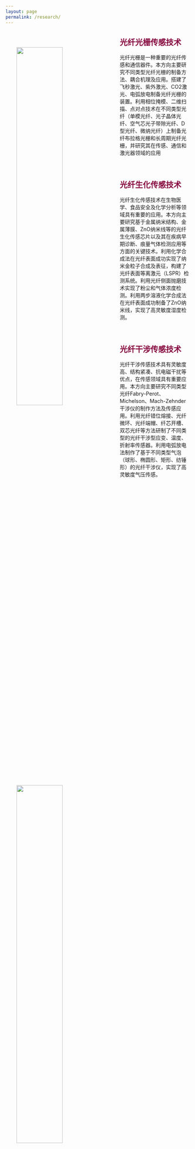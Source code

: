 ```yaml
---
layout: page
permalink: /research/
---
```



<div class="wrap clearfix">
    <img src="{{ site.baseurl }}/images/L-B-L-FBG-646x602.jpg" style="float: left; width: 50%; margin: 15px; padding: 15px;" >
    <h2 style="color: #870A40;">光纤光栅传感技术</h2> 
    <ul>    
    光纤光栅是一种重要的光纤传感和通信器件。本方向主要研究不同类型光纤光栅的制备方法、耦合机理及应用。搭建了飞秒激光、紫外激光、CO2激光、电弧放电制备光纤光栅的装置。利用相位掩模、二维扫描、点对点技术在不同类型光纤（单模光纤、光子晶体光纤、空气芯光子带隙光纤、D型光纤、微纳光纤）上制备光纤布拉格光栅和长周期光纤光栅，并研究其在传感、通信和激光器领域的应用
    <ul>
</div>

<br>

<div class="wrap clearfix">
    <img src="{{ site.baseurl }}/images/ZnO-699x573.jpg" style="float: left; width: 50%; margin: 15px; padding: 15px;" >
    <h2 style="color: #870A40;">光纤生化传感技术</h2> 
    <ul>
        光纤生化传感技术在生物医学、食品安全及化学分析等领域具有重要的应用。本方向主要研究基于金属纳米结构、金属薄膜、ZnO纳米线等的光纤生化传感芯片以及其在疾病早期诊断、痕量气体检测应用等方面的关键技术。利用化学合成法在光纤表面成功实现了纳米金粒子合成及表征，构建了光纤表面等离激元（LSPR）检测系统。利用光纤侧面抛磨技术实现了粉尘和气体浓度检测。利用两步溶液化学合成法在光纤表面成功制备了ZnO纳米线，实现了高灵敏度湿度检测。
    </ul>
</div>

<br>

<div class="wrap clearfix">
    <img src="{{ site.baseurl }}/images/qipao-800x439.jpg" style="float: left; width: 45%; margin: 15px; padding: 15px;" >
    <h2 style="color: #870A40;">光纤干涉传感技术</h2> 
    <ul>
        光纤干涉传感技术具有灵敏度高、结构紧凑、抗电磁干扰等优点，在传感领域具有重要应用。本方向主要研究不同类型光纤Fabry-Perot、Michelson、Mach-Zehnder干涉仪的制作方法及传感应用。利用光纤错位熔接、光纤微环、光纤端帽、纤芯开槽、双芯光纤等方法研制了不同类型的光纤干涉型应变、温度、折射率传感器。利用电弧放电法制作了基于不同类型气泡（球形、椭圆形、矩形、纺锤形）的光纤干涉仪，实现了高灵敏度气压传感。
    </ul>
</div>
